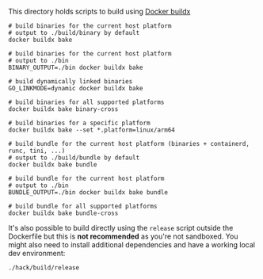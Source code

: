 This directory holds scripts to build using [Docker buildx](https://github.com/docker/buildx)

```shell
# build binaries for the current host platform
# output to ./build/binary by default
docker buildx bake

# build binaries for the current host platform
# output to ./bin
BINARY_OUTPUT=./bin docker buildx bake

# build dynamically linked binaries
GO_LINKMODE=dynamic docker buildx bake

# build binaries for all supported platforms
docker buildx bake binary-cross

# build binaries for a specific platform
docker buildx bake --set *.platform=linux/arm64

# build bundle for the current host platform (binaries + containerd, runc, tini, ...)
# output to ./build/bundle by default
docker buildx bake bundle

# build bundle for the current host platform
# output to ./bin
BUNDLE_OUTPUT=./bin docker buildx bake bundle

# build bundle for all supported platforms
docker buildx bake bundle-cross
```

It's also possible to build directly using the `release` script outside the
Dockerfile but this is **not recommended** as you're not sandboxed. You might
also need to install additional dependencies and have a working local dev
environment:

```shell
./hack/build/release
```

